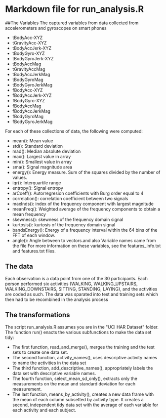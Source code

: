 # Markdown file for run_analysis.R

##The Variables
The captured variables from data collected from accelerometers and gyroscopes on smart phones
* tBodyAcc-XYZ
* tGravityAcc-XYZ
* tBodyAccJerk-XYZ
* tBodyGyro-XYZ
* tBodyGyroJerk-XYZ
* tBodyAccMag
* tGravityAccMag
* tBodyAccJerkMag
* tBodyGyroMag
* tBodyGyroJerkMag
* fBodyAcc-XYZ
* fBodyAccJerk-XYZ
* fBodyGyro-XYZ
* fBodyAccMag
* fBodyAccJerkMag
* fBodyGyroMag
* fBodyGyroJerkMag
 

For each of these collections of data, the following were computed:
* mean(): Mean value
* std(): Standard deviation
* mad(): Median absolute deviation 
* max(): Largest value in array
* min(): Smallest value in array
* sma(): Signal magnitude area
* energy(): Energy measure. Sum of the squares divided by the number of values. 
* iqr(): Interquartile range 
* entropy(): Signal entropy
* arCoeff(): Autorregresion coefficients with Burg order equal to 4
* correlation(): correlation coefficient between two signals
* maxInds(): index of the frequency component with largest magnitude
* meanFreq(): Weighted average of the frequency components to obtain a mean frequency
* skewness(): skewness of the frequency domain signal 
* kurtosis(): kurtosis of the frequency domain signal 
* bandsEnergy(): Energy of a frequency interval within the 64 bins of the FFT of each window.
* angle(): Angle between to vectors.and also Variable names came from the file 
For more information on these variables, see the features_info.txt and features.txt files. 

## The data
Each observation is a data point from one of the 30 participants. Each person performed six activities (WALKING, WALKING\_UPSTAIRS, WALKING\_DOWNSTAIRS, SITTING, STANDING, LAYING), and the activities are coded as such. 
The data was sparated into test and training sets which then had to be recombined in the analysis process

## The transformations 
The script run_analysis.R assumes you are in the "UCI HAR Dataset" folder. 
The function run() enacts the various subfunctions to make the data set tidy: 
* The first function, read_and_merge(), merges the training and the test sets to create one data set.
* The second function, activity_names(), uses descriptive activity names to name the activities in the data set
* The third function, add_descriptive_names(), appropriately labels the data set with descriptive variable names.
* The fourth function, select_mean_sd_only(), extracts only the measurements on the mean and standard deviation for each measurement.
* The last function, means_by_activity(), creates a new data frame with the mean of each column subsetted by activity type. It creates a second, independent tidy data set with the average of each variable for each activity and each subject.
